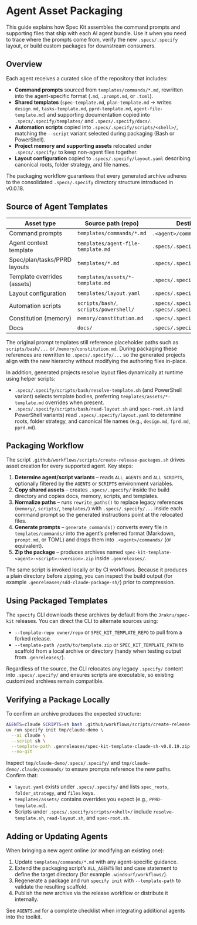 # Agent Asset Packaging

This guide explains how Spec Kit assembles the command prompts and supporting files that ship with each AI agent bundle. Use it when you need to trace where the prompts come from, verify the new `.specs/.specify` layout, or build custom packages for downstream consumers.

## Overview

Each agent receives a curated slice of the repository that includes:

- **Command prompts** sourced from `templates/commands/*.md`, rewritten into the agent-specific format (`.md`, `.prompt.md`, or `.toml`).
- **Shared templates** (`spec-template.md`, `plan-template.md` -> writes `design.md`, `tasks-template.md`, `pprd-template.md`, `agent-file-template.md`) and supporting documentation copied into `.specs/.specify/templates/` and `.specs/.specify/docs/`.
- **Automation scripts** copied into `.specs/.specify/scripts/<shell>/`, matching the `--script` variant selected during packaging (Bash or PowerShell).
- **Project memory and supporting assets** relocated under `.specs/.specify/` to keep non-agent files together.
 - **Layout configuration** copied to `.specs/.specify/layout.yaml` describing canonical roots, folder strategy, and file names.

The packaging workflow guarantees that every generated archive adheres to the consolidated `.specs/.specify` directory structure introduced in v0.0.18.

## Source of Agent Templates

| Asset type                    | Source path (repo)                | Destination in package                |
|-------------------------------|-----------------------------------|---------------------------------------|
| Command prompts               | `templates/commands/*.md`         | `.<agent>/commands/` (format dependent)|
| Agent context template        | `templates/agent-file-template.md`| `.specs/.specify/templates/`          |
| Spec/plan/tasks/PPRD layouts  | `templates/*.md`                  | `.specs/.specify/templates/`          |
| Template overrides (assets)   | `templates/assets/*-template.md`  | `.specs/.specify/templates/assets/`   |
| Layout configuration          | `templates/layout.yaml`           | `.specs/.specify/layout.yaml`         |
| Automation scripts            | `scripts/bash/`, `scripts/powershell/` | `.specs/.specify/scripts/bash/` or `.specs/.specify/scripts/powershell/` |
| Constitution (memory)         | `memory/constitution.md`          | `.specs/.specify/memory/constitution.md` |
| Docs                          | `docs/`                           | `.specs/.specify/docs/`               |

The original prompt templates still reference placeholder paths such as `scripts/bash/...` or `/memory/constitution.md`. During packaging these references are rewritten to `.specs/.specify/...` so the generated projects align with the new hierarchy without modifying the authoring files in-place.

In addition, generated projects resolve layout files dynamically at runtime using helper scripts:

- `.specs/.specify/scripts/bash/resolve-template.sh` (and PowerShell variant) selects template bodies, preferring `templates/assets/*-template.md` overrides when present.
- `.specs/.specify/scripts/bash/read-layout.sh` and `spec-root.sh` (and PowerShell variants) read `.specs/.specify/layout.yaml` to determine roots, folder strategy, and canonical file names (e.g., `design.md`, `fprd.md`, `pprd.md`).

## Packaging Workflow

The script `.github/workflows/scripts/create-release-packages.sh` drives asset creation for every supported agent. Key steps:

1. **Determine agent/script variants** – reads `ALL_AGENTS` and `ALL_SCRIPTS`, optionally filtered by the `AGENTS` or `SCRIPTS` environment variables.
2. **Copy shared assets** – creates `.specs/.specify/` inside the build directory and copies docs, memory, scripts, and templates.
3. **Normalize paths** – runs `rewrite_paths()` to replace legacy references (`memory/`, `scripts/`, `templates/`) with `.specs/.specify/...` inside each command prompt so the generated instructions point at the relocated files.
4. **Generate prompts** – `generate_commands()` converts every file in `templates/commands/` into the agent’s preferred format (Markdown, `prompt.md`, or TOML) and drops them into `.<agent>/commands/` (or equivalent).
5. **Zip the package** – produces archives named `spec-kit-template-<agent>-<script>-<version>.zip` inside `.genreleases/`.

The same script is invoked locally or by CI workflows. Because it produces a plain directory before zipping, you can inspect the build output (for example `.genreleases/sdd-claude-package-sh/`) prior to compression.

## Using Packaged Templates

The `specify` CLI downloads these archives by default from the `Jrakru/spec-kit` releases. You can direct the CLI to alternate sources using:

- `--template-repo owner/repo` or `SPEC_KIT_TEMPLATE_REPO` to pull from a forked release.
- `--template-path /path/to/template.zip` or `SPEC_KIT_TEMPLATE_PATH` to scaffold from a local archive or directory (handy when testing output from `.genreleases/`).

Regardless of the source, the CLI relocates any legacy `.specify/` content into `.specs/.specify/` and ensures scripts are executable, so existing customized archives remain compatible.

## Verifying a Package Locally

To confirm an archive produces the expected structure:

```bash
AGENTS=claude SCRIPTS=sh bash .github/workflows/scripts/create-release-packages.sh v0.0.19
uv run specify init tmp/claude-demo \
  --ai claude \
  --script sh \
  --template-path .genreleases/spec-kit-template-claude-sh-v0.0.19.zip \
  --no-git
```

Inspect `tmp/claude-demo/.specs/.specify/` and `tmp/claude-demo/.claude/commands/` to ensure prompts reference the new paths. Confirm that:

- `layout.yaml` exists under `.specs/.specify/` and lists `spec_roots`, `folder_strategy`, and `files` keys.
- `templates/assets/` contains overrides you expect (e.g., `PPRD-template.md`).
- Scripts under `.specs/.specify/scripts/<shell>/` include `resolve-template.sh`, `read-layout.sh`, and `spec-root.sh`.

## Adding or Updating Agents

When bringing a new agent online (or modifying an existing one):

1. Update `templates/commands/*.md` with any agent-specific guidance.
2. Extend the packaging script’s `ALL_AGENTS` list and case statement to define the target directory (for example `.windsurf/workflows/`).
3. Regenerate a package and run `specify init` with `--template-path` to validate the resulting scaffold.
4. Publish the new archive via the release workflow or distribute it internally.

See `AGENTS.md` for a complete checklist when integrating additional agents into the toolkit.
